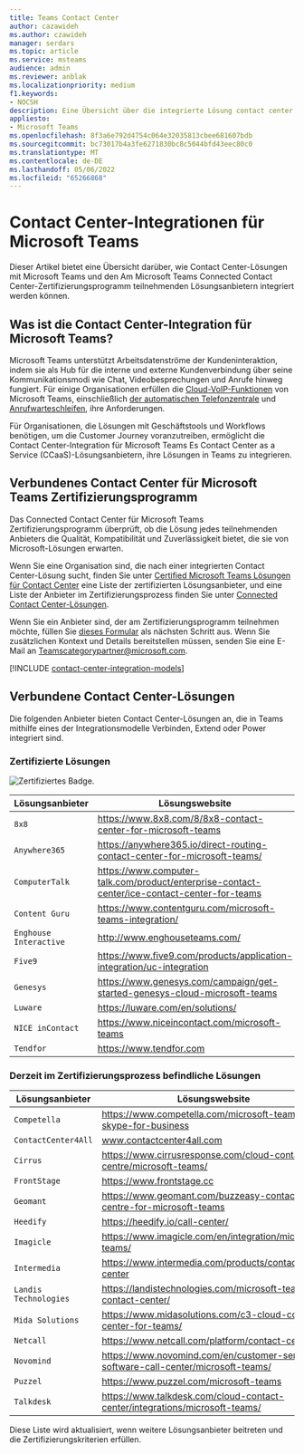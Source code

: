 ```yaml
---
title: Teams Contact Center
author: cazawideh
ms.author: czawideh
manager: serdars
ms.topic: article
ms.service: msteams
audience: admin
ms.reviewer: anblak
ms.localizationpriority: medium
f1.keywords:
- NOCSH
description: Eine Übersicht über die integrierte Lösung contact center as a service (CCaaS) für Microsoft Teams
appliesto:
- Microsoft Teams
ms.openlocfilehash: 8f3a6e792d4754c064e32035813cbee681607bdb
ms.sourcegitcommit: bc73017b4a3fe6271830bc8c5044bfd43eec80c0
ms.translationtype: MT
ms.contentlocale: de-DE
ms.lasthandoff: 05/06/2022
ms.locfileid: "65266868"
---
```

# <a name="contact-center-integrations-for-microsoft-teams"></a>Contact Center-Integrationen für Microsoft Teams

  Dieser Artikel bietet eine Übersicht darüber, wie Contact Center-Lösungen mit Microsoft Teams und den Am Microsoft Teams Connected Contact Center-Zertifizierungsprogramm teilnehmenden Lösungsanbietern integriert werden können.

## <a name="what-is-contact-center-integration-for-microsoft-teams"></a>Was ist die Contact Center-Integration für Microsoft Teams?

Microsoft Teams unterstützt Arbeitsdatenströme der Kundeninteraktion, indem sie als Hub für die interne und externe Kundenverbindung über seine Kommunikationsmodi wie Chat, Videobesprechungen und Anrufe hinweg fungiert. Für einige Organisationen erfüllen die [Cloud-VoIP-Funktionen](./cloud-voice-landing-page.md) von Microsoft Teams, einschließlich [der automatischen Telefonzentrale](./what-are-phone-system-auto-attendants.md) und [Anrufwarteschleifen](./create-a-phone-system-call-queue.md), ihre Anforderungen.

Für Organisationen, die Lösungen mit Geschäftstools und Workflows benötigen, um die Customer Journey voranzutreiben, ermöglicht die Contact Center-Integration für Microsoft Teams Es Contact Center as a Service (CCaaS)-Lösungsanbietern, ihre Lösungen in Teams zu integrieren.


## <a name="connected-contact-center-for-microsoft-teams-certification-program"></a>Verbundenes Contact Center für Microsoft Teams Zertifizierungsprogramm

Das Connected Contact Center für Microsoft Teams Zertifizierungsprogramm überprüft, ob die Lösung jedes teilnehmenden Anbieters die Qualität, Kompatibilität und Zuverlässigkeit bietet, die sie von Microsoft-Lösungen erwarten.

Wenn Sie eine Organisation sind, die nach einer integrierten Contact Center-Lösung sucht, finden Sie unter [Certified Microsoft Teams Lösungen für Contact Center](https://cloudpartners.transform.microsoft.com/contact-center-solutions) eine Liste der zertifizierten Lösungsanbieter, und eine Liste der Anbieter im Zertifizierungsprozess finden Sie unter [Connected Contact Center-Lösungen](#connected-contact-center-solutions).

Wenn Sie ein Anbieter sind, der am Zertifizierungsprogramm teilnehmen möchte, füllen Sie [dieses Formular](https://aka.ms/CallingPlatformIntake) als nächsten Schritt aus. Wenn Sie zusätzlichen Kontext und Details bereitstellen müssen, senden Sie eine E-Mail an [Teamscategorypartner@microsoft.com](mailto:Teamscategorypartner@microsoft.com).

[!INCLUDE [contact-center-integration-models](./includes/contact-center-integration-models.md)]


## <a name="connected-contact-center-solutions"></a>Verbundene Contact Center-Lösungen

Die folgenden Anbieter bieten Contact Center-Lösungen an, die in Teams mithilfe eines der Integrationsmodelle Verbinden, Extend oder Power integriert sind.

### <a name="certified-solutions"></a>Zertifizierte Lösungen

![Zertifiziertes Badge.](media/English_Solution_Certified_Teams_badge_noBkgrd_GrayText_RGB_500px.png)

|  Lösungsanbieter                                                                                                                               |  Lösungswebsite                                                                                                                                                                                                                                                                                                                                                                                                                                                              |
| ---------------------------------------------------------------------------------------------------------------------------------------- | -------------------------------------------------------------------------------------------------------------------------------------------------------------------------------------------------------------------------------------------------------------------------------------------------------------------------------------------------------------------------------------------------------------------------------------------------------------------------------- |
| `8x8` | https://www.8x8.com/8/8x8-contact-center-for-microsoft-teams                                                    |
| `Anywhere365` | https://anywhere365.io/direct-routing-contact-center-for-microsoft-teams/                                      |
| `ComputerTalk` | https://www.computer-talk.com/product/enterprise-contact-center/ice-contact-center-for-teams         |
| `Content Guru` | https://www.contentguru.com/microsoft-teams-integration/    |
| `Enghouse Interactive` | http://www.enghouseteams.com/         |
| `Five9` | https://www.five9.com/products/application-integration/uc-integration                                                   |
| `Genesys` | https://www.genesys.com/campaign/get-started-genesys-cloud-microsoft-teams                                      |
| `Luware` | https://luware.com/en/solutions/                                                                                       |
| `NICE inContact` | https://www.niceincontact.com/microsoft-teams                                                            |
| `Tendfor` | https://www.tendfor.com                                                            |


### <a name="solutions-currently-in-the-certification-process"></a>Derzeit im Zertifizierungsprozess befindliche Lösungen

|  Lösungsanbieter                                                                                                                               |  Lösungswebsite                                                                                                                                                                                                                                                                                                                                                                                                                                                              |
| ---------------------------------------------------------------------------------------------------------------------------------------- | -------------------------------------------------------------------------------------------------------------------------------------------------------------------------------------------------------------------------------------------------------------------------------------------------------------------------------------------------------------------------------------------------------------------------------------------------------------------------------- |
| `Competella` | https://www.competella.com/microsoft-teams-skype-for-business                                  |
| `ContactCenter4All` | www.contactcenter4all.com |
| `Cirrus` | https://www.cirrusresponse.com/cloud-contact-centre/microsoft-teams/ |
| `FrontStage` | https://www.frontstage.cc                                                                                        |
| `Geomant` | https://www.geomant.com/buzzeasy-contact-centre-for-microsoft-teams                                                  |
| `Heedify` | https://heedify.io/call-center/                                                 |
| `Imagicle` | https://www.imagicle.com/en/integration/microsoft-teams/                                                                                        |
| `Intermedia` | https://www.intermedia.com/products/contact-center                          |
| `Landis Technologies` | https://landistechnologies.com/microsoft-teams-contact-center/                                          |
| `Mida Solutions` | https://www.midasolutions.com/c3-cloud-contact-center-for-teams/                                        |
| `Netcall` | https://www.netcall.com/platform/contact-centre/                         |
| `Novomind` | https://www.novomind.com/en/customer-service-software-call-center/microsoft-teams/                             |
| `Puzzel` | https://www.puzzel.com/microsoft-teams                            |
| `Talkdesk` | https://www.talkdesk.com/cloud-contact-center/integrations/microsoft-teams/                                  |

Diese Liste wird aktualisiert, wenn weitere Lösungsanbieter beitreten und die Zertifizierungskriterien erfüllen.
